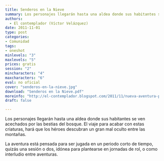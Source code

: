 ```yaml
---
title: Senderos en la Nieve
summary: Los personajes llegarán hasta una aldea donde sus habitantes se ven acechados por las bestias del bosque. El viaje para acabar con estas criaturas, hará que los héroes descubran un gran mal oculto entre las montañas.
authors:
  - El contemplador (Víctor Velázquez)
date: 2011-11-01
type: post
categories:
- Comunidad
tags:
- oneshot
minlevels: "3"
maxlevels: "5"
prices: gratis
session: "2"
mincharacters: "4"
maxcharacters: "6"
eval: no oficial
cover: "senderos-en-la-nieve.jpg"
download: "Senderos en la Nieve.pdf"
moreinfo: "http://el-contemplador.blogspot.com/2011/11/nueva-aventura-para-la-marca-del-este.html"
draft: false

---
```


Los personajes llegarán hasta una aldea donde sus habitantes se ven acechados por las bestias del bosque. El viaje para acabar con estas criaturas, hará que los héroes descubran un gran mal oculto entre las montañas.

La aventura está pensada para ser jugada en un periodo corto de tiempo, quizás una sesión o dos, idónea para plantearse en jornadas de rol, o como interludio entre aventuras.
